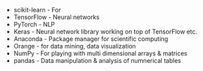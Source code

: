 
* scikit-learn - For 
* TensorFlow - Neural networks
* PyTorch - NLP
* Keras - Neural network library working on top of TensorFlow etc.
* Anaconda - Package manager for scientific computing
* Orange - for data mining, data visualization
* NumPy - For playing with multi dimensional arrays & matrices
* pandas - Data manipulation & analysis of numnerical tables




